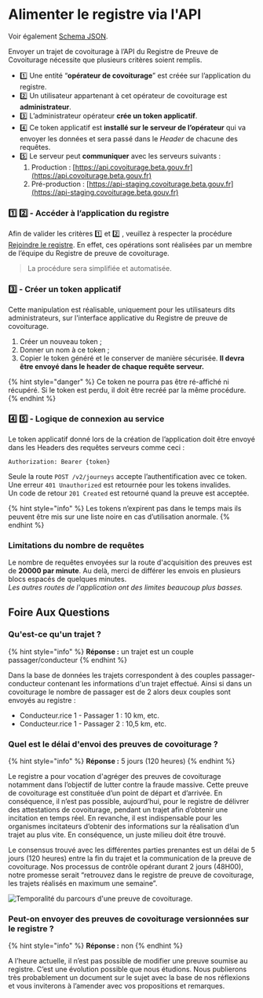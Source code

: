 # Alimenter le registre via l'API

Voir également [Schema JSON](schema-json-v2.md).

Envoyer un trajet de covoiturage à l’API du Registre de Preuve de Covoiturage nécessite que plusieurs critères soient remplis.

* 1️⃣  Une entité “**opérateur de covoiturage**” est créée sur l’application du registre.
* 2️⃣  Un utilisateur appartenant à cet opérateur de covoiturage est **administrateur**.
* 3️⃣  L’administrateur opérateur **crée un token applicatif**.
* 4️⃣  Ce token applicatif est **installé sur le serveur de l’opérateur** qui va envoyer les données et sera passé dans le _Header_ de chacune des requêtes.
* 5️⃣  Le serveur peut **communiquer** avec les serveurs suivants :
  1. Production : [https://api.covoiturage.beta.gouv.fr](https://api.covoiturage.beta.gouv.fr)
  2. Pré-production : [https://api-staging.covoiturage.beta.gouv.fr](https://api-staging.covoiturage.beta.gouv.fr)

### 1️⃣   2️⃣ - Accéder à l’application du registre <a id="docs-internal-guid-1dcfb04d-7fff-6cd0-6f9f-785ab6cd35bb"></a>

Afin de valider les critères  1️⃣  et  2️⃣ , veuillez à respecter la procédure [Rejoindre le registre](../../territoires/onboarding.md). En effet, ces opérations sont réalisées par un membre de l’équipe du Registre de preuve de covoiturage.

> La procédure sera simplifiée et automatisée.

### 3️⃣ - Créer un token applicatif

Cette manipulation est réalisable, uniquement pour les utilisateurs dits administrateurs, sur l'interface applicative du Registre de preuve de covoiturage. 

1. Créer un nouveau token ;
2. Donner un nom à ce token ; 
3. Copier le token généré et le conserver de manière sécurisée. **Il devra être envoyé dans le header de chaque requête serveur.**

{% hint style="danger" %}
Ce token ne pourra pas être ré-affiché ni récupéré. Si le token est perdu, il doit être recréé par la même procédure.
{% endhint %}

### 4️⃣   5️⃣ - Logique de connexion au service

Le token applicatif donné lors de la création de l’application doit être envoyé dans les Headers des requêtes serveurs comme ceci :

`Authorization: Bearer {token}`

Seule la route `POST /v2/journeys` accepte l’authentification avec ce token.  
Une erreur `401 Unauthorized` est retournée pour les tokens invalides.  
Un code de retour `201 Created` est retourné quand la preuve est acceptée.

{% hint style="info" %}
Les tokens n’expirent pas dans le temps mais ils peuvent être mis sur une liste noire en cas d’utilisation anormale.
{% endhint %}

### Limitations du nombre de requêtes

Le nombre de requêtes envoyées sur la route d'acquisition des preuves est de **20000 par minute**. Au delà, merci de différer les envois en plusieurs blocs espacés de quelques minutes.  
_Les autres routes de l'application ont des limites beaucoup plus basses._

## Foire Aux Questions 

### Qu'est-ce qu'un trajet ?

{% hint style="info" %}
**Réponse :** un trajet est un couple passager/conducteur
{% endhint %}

Dans la base de données les trajets correspondent à des couples passager-conducteur contenant les informations d'un trajet effectué. Ainsi si dans un covoiturage le nombre de passager est de 2 alors deux couples sont envoyés au registre : 

* Conducteur.rice 1 - Passager 1 : 10 km, etc. 
* Conducteur.rice 1 - Passager 2 : 10,5 km, etc. 

### Quel est le délai d'envoi des preuves de covoiturage ? 

{% hint style="info" %}
**Réponse :** 5 jours \(120 heures\)
{% endhint %}

Le registre a pour vocation d'agréger des preuves de covoiturage notamment dans l’objectif de lutter contre la fraude massive. Cette preuve de covoiturage est constituée d’un point de départ et d’arrivée. En conséquence, il n’est pas possible, aujourd’hui, pour le registre de délivrer des attestations de covoiturage, pendant un trajet afin d’obtenir une incitation en temps réel. En revanche, il est indispensable pour les organismes incitateurs d’obtenir des informations sur la réalisation d’un trajet au plus vite. En conséquence, un juste milieu doit être trouvé.

Le consensus trouvé avec les différentes parties prenantes est un délai de 5 jours \(120 heures\) entre la fin du trajet et la communication de la preuve de covoiturage. Nos processus de contrôle opérant durant 2 jours \(48H00\), notre promesse serait “retrouvez dans le registre de preuve de covoiturage, les trajets réalisés en maximum une semaine”.

![Temporalit&#xE9; du parcours d&apos;une preuve de covoiturage.](https://lh3.googleusercontent.com/zKrEFxQ9BVpbDk2xWzorif1mu5Zm_6n6sarxLR1RDx9GDTpLN2GiLhenyjPw0-twOk9B5y7zY8hdmvkMy1fPP0cFLgBZlIvqG7RcDaxjunevmWX8w1uNxqaxdarVLO6ReK_w2uSn)

### Peut-on envoyer des preuves de covoiturage versionnées sur le registre ? 

{% hint style="info" %}
**Réponse :** non
{% endhint %}

A l’heure actuelle, il n’est pas possible de modifier une preuve soumise au registre. C’est une évolution possible que nous étudions. Nous publierons très probablement un document sur le sujet avec la base de nos réflexions et vous inviterons à l’amender avec vos propositions et remarques.  




